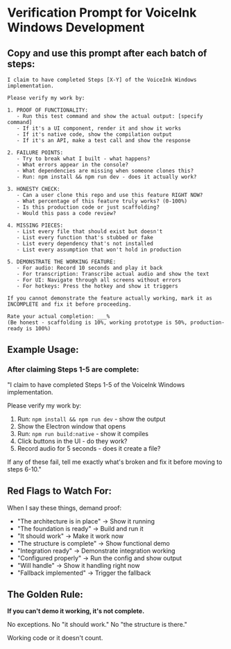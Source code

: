 # Verification Prompt for VoiceInk Windows Development

## Copy and use this prompt after each batch of steps:

```
I claim to have completed Steps [X-Y] of the VoiceInk Windows implementation. 

Please verify my work by:

1. PROOF OF FUNCTIONALITY:
   - Run this test command and show the actual output: [specify command]
   - If it's a UI component, render it and show it works
   - If it's native code, show the compilation output
   - If it's an API, make a test call and show the response

2. FAILURE POINTS:
   - Try to break what I built - what happens?
   - What errors appear in the console?
   - What dependencies are missing when someone clones this?
   - Run: npm install && npm run dev - does it actually work?

3. HONESTY CHECK:
   - Can a user clone this repo and use this feature RIGHT NOW?
   - What percentage of this feature truly works? (0-100%)
   - Is this production code or just scaffolding?
   - Would this pass a code review?

4. MISSING PIECES:
   - List every file that should exist but doesn't
   - List every function that's stubbed or fake
   - List every dependency that's not installed
   - List every assumption that won't hold in production

5. DEMONSTRATE THE WORKING FEATURE:
   - For audio: Record 10 seconds and play it back
   - For transcription: Transcribe actual audio and show the text
   - For UI: Navigate through all screens without errors
   - For hotkeys: Press the hotkey and show it triggers

If you cannot demonstrate the feature actually working, mark it as INCOMPLETE and fix it before proceeding.

Rate your actual completion: ___% 
(Be honest - scaffolding is 10%, working prototype is 50%, production-ready is 100%)
```

## Example Usage:

### After claiming Steps 1-5 are complete:

"I claim to have completed Steps 1-5 of the VoiceInk Windows implementation.

Please verify my work by:
1. Run: `npm install && npm run dev` - show the output
2. Show the Electron window that opens
3. Run: `npm run build:native` - show it compiles
4. Click buttons in the UI - do they work?
5. Record audio for 5 seconds - does it create a file?

If any of these fail, tell me exactly what's broken and fix it before moving to steps 6-10."

## Red Flags to Watch For:

When I say these things, demand proof:
- "The architecture is in place" → Show it running
- "The foundation is ready" → Build and run it
- "It should work" → Make it work now
- "The structure is complete" → Show functional demo
- "Integration ready" → Demonstrate integration working
- "Configured properly" → Run the config and show output
- "Will handle" → Show it handling right now
- "Fallback implemented" → Trigger the fallback

## The Golden Rule:

**If you can't demo it working, it's not complete.**

No exceptions. No "it should work." No "the structure is there."

Working code or it doesn't count.